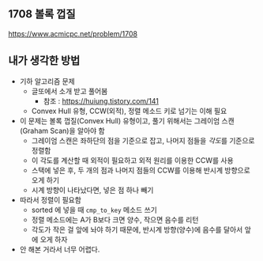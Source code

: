## 1708 볼록 껍질

<https://www.acmicpc.net/problem/1708>

## 내가 생각한 방법

<!-- ![이미지](./img.png) -->

- 기하 알고리즘 문제
  - 글또에서 소개 받고 풀어봄
    - 참조 : <https://huiung.tistory.com/141>
  - Convex Hull 유형, CCW(외적), 정렬 메소드 키로 넘기는 이해 필요
- 이 문제는 볼록 껍질(Convex Hull) 유형이고, 풀기 위해서는 그레이엄 스캔(Graham Scan)을 알아야 함
  - 그레이엄 스캔은 좌하단의 점을 기준으로 잡고, 나머지 점들을 *각도*를 기준으로 정렬함
  - 이 각도를 계산할 때 외적이 필요하고 외적 원리를 이용한 CCW를 사용
  - 스택에 넣은 후, 두 개의 점과 나머지 점들의 CCW를 이용해 반시계 방향으로 오게 하기
  - 시계 방향이 나타났다면, 넣은 점 하나 빼기
- 따라서 정렬이 필요함
  - sorted 에 넣을 때 `cmp_to_key` 메소드 쓰기
  - 정렬 메소드에는 A가 B보다 크면 양수, 작으면 음수를 리턴
  - 각도가 작은 걸 앞에 놔야 하기 때문에, 반시계 방향(양수)에 음수를 달아서 앞에 오게 하자
- 안 해본 거라서 너무 어렵다.
